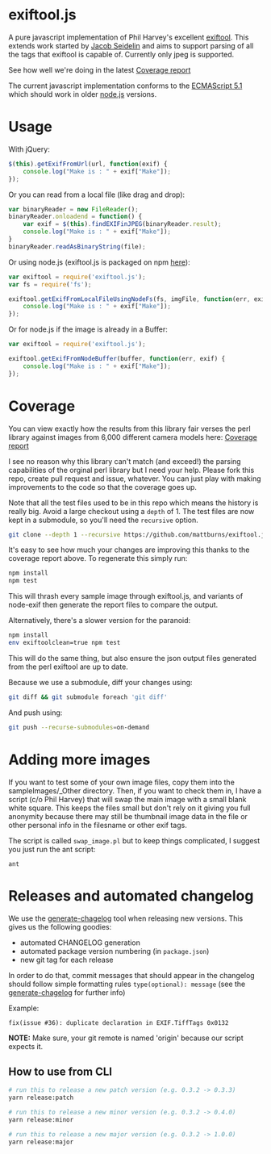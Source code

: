 exiftool.js
===========

A pure javascript implementation of Phil Harvey's excellent [exiftool].
This extends work started by [Jacob Seidelin] and aims to support parsing
of all the tags that exiftool is capable of.
Currently only jpeg is supported.

See how well we're doing in the latest [Coverage report]

The current javascript implementation conforms to the [ECMAScript 5.1]
which should work in older [node.js] versions.

[exiftool]: http://www.sno.phy.queensu.ca/~phil/exiftool/
[Coverage report]: http://mattburns.github.io/exiftool.js/test/generated/reports/
[Jacob Seidelin]: http://www.nihilogic.dk/labs/exifjquery/
[ECMASCript 5.1]: https://www.ecma-international.org/ecma-262/5.1/
[node.js]: https://nodejs.org

Usage
=====

With jQuery:

```js
$(this).getExifFromUrl(url, function(exif) {
    console.log("Make is : " + exif["Make"]);
});

```

Or you can read from a local file (like drag and drop):

```js
var binaryReader = new FileReader();
binaryReader.onloadend = function() {
    var exif = $(this).findEXIFinJPEG(binaryReader.result);
    console.log("Make is : " + exif["Make"]);
}
binaryReader.readAsBinaryString(file);

```

Or using node.js (exiftool.js is packaged on npm [here](https://www.npmjs.org/package/exiftool.js)):

```js
var exiftool = require('exiftool.js');
var fs = require('fs');

exiftool.getExifFromLocalFileUsingNodeFs(fs, imgFile, function(err, exif) {
    console.log("Make is : " + exif["Make"]);
});
```

Or for node.js if the image is already in a Buffer:

```js
var exiftool = require('exiftool.js');

exiftool.getExifFromNodeBuffer(buffer, function(err, exif) {
    console.log("Make is : " + exif["Make"]);
});
```


Coverage
========

You can view exactly how the results from this library fair verses the perl library against images from 6,000 different camera models here:
[Coverage report](http://mattburns.github.io/exiftool.js/test/generated/reports/)

I see no reason why this library can't match (and exceed!) the parsing capabilities of the orginal perl library but I need your help. Please fork this repo, create pull request and issue, whatever. You can just play with making improvements to the code so that the coverage goes up. 

Note that all the test files used to be in this repo which means the history is really big. Avoid a large checkout using a `depth` of 1. The test files are now kept in a submodule, so you'll need the `recursive` option.

```sh
git clone --depth 1 --recursive https://github.com/mattburns/exiftool.js.git
```

It's easy to see how much your changes are improving this thanks to the coverage report above. To regenerate this simply run:

```sh
npm install
npm test
```

This will thrash every sample image through exiftool.js, and variants of node-exif then generate the report files to compare the output.


Alternatively, there's a slower version for the paranoid:

```sh
npm install
env exiftoolclean=true npm test
```

This will do the same thing, but also ensure the json output files generated from the perl exiftool are up to date.

Because we use a submodule, diff your changes using:

```sh
git diff && git submodule foreach 'git diff'
```

And push using:

```sh
git push --recurse-submodules=on-demand
```


Adding more images
==================

If you want to test some of your own image files, copy them into the sampleImages/_Other directory. Then, if you want to check them in, I have a script (c/o Phil Harvey) that will swap the main image with a small blank white square. This keeps the files small but don't rely on it giving you full anonymity because there may still be thumbnail image data in the file or other personal info in the filesname or other exif tags.

The script is called `swap_image.pl` but to keep things complicated, I suggest you just run the ant script:

```
ant
```


Releases and automated changelog
================================

We use the [generate-chagelog] tool when releasing new versions.
This gives us the following goodies:
- automated CHANGELOG generation
- automated package version numbering (in `package.json`)
- new git tag for each release

[generate-chagelog]: https://www.npmjs.com/package/generate-changelog

In order to do that, commit messages that should appear in the changelog should
follow simple formatting rules `type(optional): message`
(see the [generate-chagelog] for further info)

Example:
```
fix(issue #36): duplicate declaration in EXIF.TiffTags 0x0132
```

**NOTE:** Make sure, your git remote is named 'origin' because our script expects it.

## How to use from CLI
```sh
# run this to release a new patch version (e.g. 0.3.2 -> 0.3.3)
yarn release:patch

# run this to release a new minor version (e.g. 0.3.2 -> 0.4.0)
yarn release:minor

# run this to release a new major version (e.g. 0.3.2 -> 1.0.0)
yarn release:major
```
